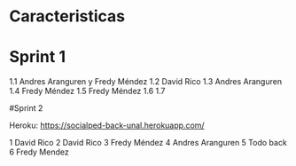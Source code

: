 # Caracteristicas
# Sprint 1
1.1 Andres Aranguren y Fredy Méndez
1.2 David Rico
1.3 Andres Aranguren
1.4 Fredy Méndez
1.5 Fredy Méndez
1.6
1.7

#Sprint 2

Heroku:
https://socialped-back-unal.herokuapp.com/

1 David Rico
2 David Rico
3 Fredy Méndez
4 Andres Aranguren
5 Todo back
6 Fredy Mendez